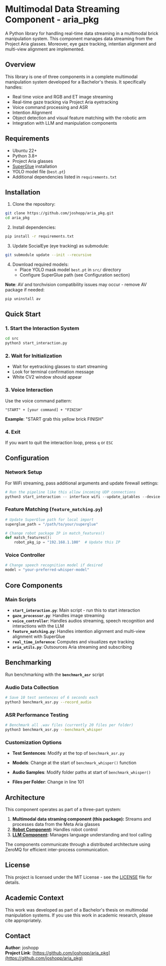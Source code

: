 # Multimodal Data Streaming Component - aria_pkg

A Python library for handling real-time data streaming in a multimodal brick manipulation system. This component manages data streaming from the Project Aria glasses. Moreover, eye gaze tracking, intentian alignment and multi-view alignment are implemented.

## Overview

This library is one of three components in a complete multimodal manipulation system developed for a Bachelor's thesis. It specifically handles:

- Real time voice and RGB and ET image streaming
- Real-time gaze tracking via Project Aria eyetracking
- Voice command processing and ASR
- Intention Alignment
- Object detection and visual feature matching with the robotic arm
- Integration with LLM and manipulation components

## Requirements

- Ubuntu 22+
- Python 3.8+
- Project Aria glasses
- [SuperGlue](https://github.com/magicleap/SuperGluePretrainedNetwork) installation
- YOLO model file (`best.pt`)
- Additional dependencies listed in `requirements.txt`
  
## Installation

1. Clone the repository:
```bash
git clone https://github.com/joshopp/aria_pkg.git
cd aria_pkg
```
2. Install dependencies:
```bash
pip install -r requirements.txt
```
3. Update SocialEye (eye tracking) as submodule:
```bash
git submodule update --init --recursive
```
4. Download required models:
   - Place YOLO mask model `best.pt` in `src/` directory
   - Configure SuperGlue path (see Configuration section)


**Note**: AV and torchvision compatibility issues may occur - remove AV package if needed:
```bash
pip uninstall av
```

## Quick Start

### 1. Start the Interaction System
```bash
cd src
python3 start_interaction.py
```

### 2. Wait for Initialization
- Wait for eyetracking glasses to start streaming
- Look for terminal confirmation message
- White CV2 window should appear

### 3. Voice Interaction
Use the voice command pattern:
```
"START" + [your command] + "FINISH"
```

**Example**: "START grab this yellow brick FINISH"

### 4. Exit
If you want to quit the interaction loop, press `q` or `ESC`


## Configuration

### Network Setup
For WiFi streaming, pass additional arguments and update firewall settings:
```python
# Run the pipeline like this allow incoming UDP connections
python3 start_interaction -- interface wifi --update_iptables --device-ip your_device_ip
```

### Feature Matching (`feature_matching.py`)
```python
# Update SuperGlue path for local import
superglue_path = "/path/to/your/superglue"

# Change robot package IP in match_features()
def match_features():
    robot_pkg_ip = "192.168.1.100"  # Update this IP
```

### Voice Controller
```python
# Change speech recognition model if desired
model = "your-preferred-whisper-model"
```

## Core Components

### Main Scripts
- **`start_interaction.py`**: Main script - run this to start interaction
- **`gaze_processor.py`**: Handles image streaming
- **`voice_controller`**: Handles audios streaming, speech recognition and interactions with the LLM
- **`feature_matching.py`**: Handles intention alignment and multi-view alignment with SuperGlue
- **`real_time_inference`**: Computes and visualizes eye tracking
- **`aria_utils.py`**: Outsources Aria streaming and subscribing


## Benchmarking
Run benchmarking with the **`benchmark_asr`** script
### Audio Data Collection
```bash
# Save 10 test sentences of 6 seconds each
python3 benchmark_asr.py --record_audio
```

### ASR Performance Testing
```bash
# Benchmark all .wav files (currently 20 files per folder)
python3 benchmark_asr.py --benchmark_whisper
```

### Customization Options
- **Test Sentences**: Modify at the top of `benchmark_asr.py`

- **Models**: Change at the start of `benchmark_whisper()` function

- **Audio Samples**: Modify folder paths at start of `benchmark_whisper()`

- **Files per Folder**: Change in line 101


## Architecture
This component operates as part of a three-part system:

1. **Multimodal data straming component (this package):** Streams and processes data from the Meta Aria glasses
2. **[Robot Component](https://github.com/joshopp/robot_pkg):** Handles robot control
3. **[LLM Component](https://github.com/joshopp/llama_pkg):** Manages language understanding and tool calling 
   
The components communicate through a distributed architecture using ZeroMQ for efficient inter-process communication.


## License

This project is licensed under the MIT License - see the [LICENSE](LICENSE) file for details.

## Academic Context

This work was developed as part of a Bachelor's thesis on multimodal manipulation systems. If you use this work in academic research, please cite appropriately.

## Contact

**Author**: joshopp  
**Project Link**: [https://github.com/joshopp/aria_pkg](https://github.com/joshopp/aria_pkg)
